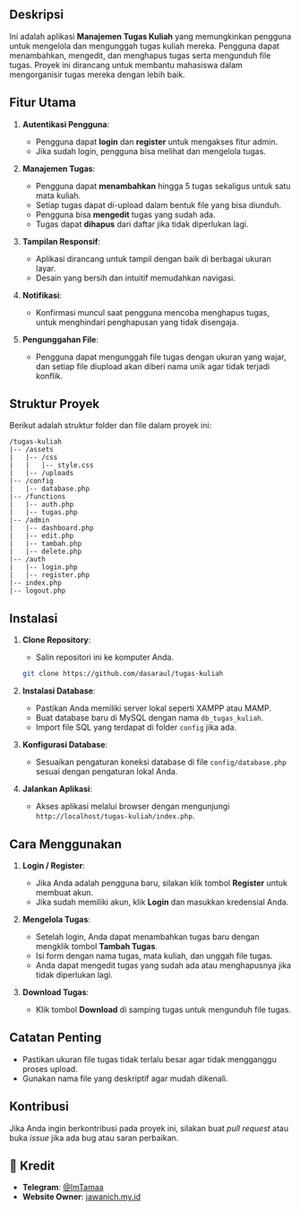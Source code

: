 ## Deskripsi 
Ini adalah aplikasi **Manajemen Tugas Kuliah** yang memungkinkan pengguna untuk mengelola dan mengunggah tugas kuliah mereka. Pengguna dapat menambahkan, mengedit, dan menghapus tugas serta mengunduh file tugas. Proyek ini dirancang untuk membantu mahasiswa dalam mengorganisir tugas mereka dengan lebih baik.

## Fitur Utama
1. **Autentikasi Pengguna**:
   - Pengguna dapat **login** dan **register** untuk mengakses fitur admin.
   - Jika sudah login, pengguna bisa melihat dan mengelola tugas.

2. **Manajemen Tugas**:
   - Pengguna dapat **menambahkan** hingga 5 tugas sekaligus untuk satu mata kuliah.
   - Setiap tugas dapat di-upload dalam bentuk file yang bisa diunduh.
   - Pengguna bisa **mengedit** tugas yang sudah ada.
   - Tugas dapat **dihapus** dari daftar jika tidak diperlukan lagi.

3. **Tampilan Responsif**:
   - Aplikasi dirancang untuk tampil dengan baik di berbagai ukuran layar.
   - Desain yang bersih dan intuitif memudahkan navigasi.

4. **Notifikasi**:
   - Konfirmasi muncul saat pengguna mencoba menghapus tugas, untuk menghindari penghapusan yang tidak disengaja.

5. **Pengunggahan File**:
   - Pengguna dapat mengunggah file tugas dengan ukuran yang wajar, dan setiap file diupload akan diberi nama unik agar tidak terjadi konflik.

## Struktur Proyek
Berikut adalah struktur folder dan file dalam proyek ini:

```
/tugas-kuliah
|-- /assets
|   |-- /css
|   |   |-- style.css
|   |-- /uploads
|-- /config
|   |-- database.php
|-- /functions
|   |-- auth.php
|   |-- tugas.php
|-- /admin
|   |-- dashboard.php
|   |-- edit.php
|   |-- tambah.php
|   |-- delete.php
|-- /auth
|   |-- login.php
|   |-- register.php
|-- index.php
|-- logout.php
```

## Instalasi
1. **Clone Repository**:
   - Salin repositori ini ke komputer Anda.
   ```bash
   git clone https://github.com/dasaraul/tugas-kuliah
   ```

2. **Instalasi Database**:
   - Pastikan Anda memiliki server lokal seperti XAMPP atau MAMP.
   - Buat database baru di MySQL dengan nama `db_tugas_kuliah`.
   - Import file SQL yang terdapat di folder `config` jika ada.

3. **Konfigurasi Database**:
   - Sesuaikan pengaturan koneksi database di file `config/database.php` sesuai dengan pengaturan lokal Anda.

4. **Jalankan Aplikasi**:
   - Akses aplikasi melalui browser dengan mengunjungi `http://localhost/tugas-kuliah/index.php`.


## Cara Menggunakan
1. **Login / Register**:
   - Jika Anda adalah pengguna baru, silakan klik tombol **Register** untuk membuat akun.
   - Jika sudah memiliki akun, klik **Login** dan masukkan kredensial Anda.

2. **Mengelola Tugas**:
   - Setelah login, Anda dapat menambahkan tugas baru dengan mengklik tombol **Tambah Tugas**.
   - Isi form dengan nama tugas, mata kuliah, dan unggah file tugas.
   - Anda dapat mengedit tugas yang sudah ada atau menghapusnya jika tidak diperlukan lagi.

3. **Download Tugas**:
   - Klik tombol **Download** di samping tugas untuk mengunduh file tugas.

## Catatan Penting
- Pastikan ukuran file tugas tidak terlalu besar agar tidak mengganggu proses upload.
- Gunakan nama file yang deskriptif agar mudah dikenali.

## Kontribusi
Jika Anda ingin berkontribusi pada proyek ini, silakan buat *pull request* atau buka *issue* jika ada bug atau saran perbaikan.

## 👤 Kredit
- **Telegram**: [@ImTamaa](https://t.me/ImTamaa)
- **Website Owner**: [jawanich.my.id](https://jawanich.my.id/)
